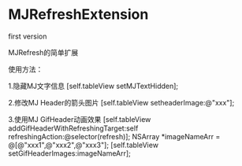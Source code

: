 # MJRefreshExtension
first version
     
MJRefresh的简单扩展
       
使用方法：
     
1.隐藏MJ文字信息
      [self.tableView setMJTextHidden];
       

2.修改MJ Header的箭头图片
      [self.tableView setheaderImage:@"xxx"];
       
    
3.使用MJ GifHeader动画效果
      [self.tableView addGifHeaderWithRefreshingTarget:self refreshingAction:@selector(refresh)];
      NSArray *imageNameArr = @[@"xxx1",@"xxx2",@"xxx3"];
      [self.tableView setGifHeaderImages:imageNameArr];
  
